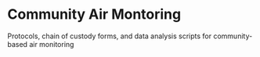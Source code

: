 # Community Air Montoring
Protocols, chain of custody forms, and data analysis scripts for community-based air monitoring
